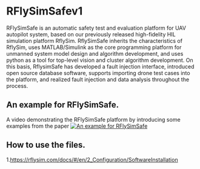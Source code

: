 # RFlySimSafev1
RFlySimSafe is an automatic safety test and evaluation platform for UAV autopilot system, based on our previously released high-fidelity HIL simulation 
platform RflySim. RflySimSafe inherits the characteristics of RflySim, uses MATLAB/Simulink as the core programming platform for unmanned system model
design and algorithm development, and uses python as a tool for top-level vision and cluster algorithm development. On this basis, RflysimSafe 
has developed a fault injection interface, introduced open source database software, supports importing drone test cases into the platform, and 
realized fault injection and data analysis throughout the process.


## An example for RFlySimSafe.
A video demonstrating the RFlySimSafe platform by introducing some examples from the paper
[![An example for RFlySimSafe](https://res.cloudinary.com/marcomontalbano/image/upload/v1679997079/video_to_markdown/images/youtube--Abd9i0Ni7SQ-c05b58ac6eb4c4700831b2b3070cd403.jpg)](https://youtu.be/Abd9i0Ni7SQ "An example for RFlySimSafe")

## How to use the files.
1.https://rflysim.com/docs/#/en/2_Configuration/SoftwareInstallation
